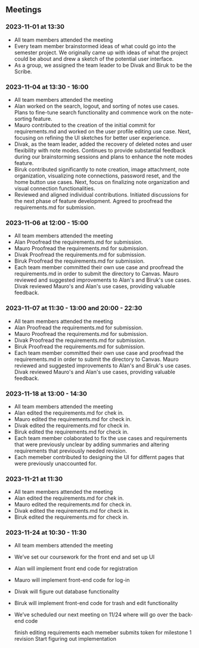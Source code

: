 ## Meetings
### 2023-11-01 at 13:30
- All team members attended the meeting 
- Every team member brainstormed ideas of what could go into the semester project. We originally came up with ideas of what the project could be about and drew a sketch of the potential user interface.
- As a group, we assigned the team leader to be Divak and Biruk to be the Scribe.

### 2023-11-04 at 13:30 - 16:00
- All team members attended the meeting
- Alan worked on the search, logout, and sorting of notes use cases. Plans to fine-tune search functionality and commence work on the note-sorting feature.
- Mauro contributed to the creation of the initial commit for requirements.md and worked on the user profile editing use case. Next, focusing on refining the UI sketches for better user experience.
- Divak, as the team leader, added the recovery of deleted notes and user flexibility with note modes. Continues to provide substantial feedback during our brainstorming sessions and plans to enhance the note modes feature.
- Biruk contributed significantly to note creation, image attachment, note organization, visualizing note connections, password reset, and the home button use cases. Next, focus on finalizing note organization and visual connection functionalities.
- Reviewed and aligned individual contributions. Initiated discussions for the next phase of feature development. Agreed to proofread the requirements.md for submission.

### 2023-11-06 at 12:00 - 15:00
- All team members attended the meeting
- Alan Proofread the requirements.md for submission.
- Mauro Proofread the requirements.md for submission.
- Divak Proofread the requirements.md for submission.
- Biruk Proofread the requirements.md for submission.
- Each team member committed their own use case and proofread the requirements.md in order to submit the directory to Canvas. Mauro reviewed and suggested improvements to Alan's and Biruk's use cases. Divak reviewed Mauro's and Alan's use cases, providing valuable feedback.

### 2023-11-07 at 11:30 - 13:00 and 20:00 - 22:30
- All team members attended the meeting
- Alan Proofread the requirements.md for submission.
- Mauro Proofread the requirements.md for submission.
- Divak Proofread the requirements.md for submission.
- Biruk Proofread the requirements.md for submission.
- Each team member committed their own use case and proofread the requirements.md in order to submit the directory to Canvas. Mauro reviewed and suggested improvements to Alan's and Biruk's use cases. Divak reviewed Mauro's and Alan's use cases, providing valuable feedback.

### 2023-11-18 at 13:00 - 14:30 
- All team members attended the meeting
- Alan edited the requirements.md for chek in.
- Mauro edited the requirements.md for check in.
- Divak edited the requirements.md for check in.
- Biruk edited the requirements.md for check in.
- Each team member colaborated to fix the use cases and requirements that were previously unclear by adding summaries and altering requirements that previously needed revision.
- Each memeber contributed to designing the UI for differnt pages that were previously unaccounted for.  

### 2023-11-21 at 11:30
- All team members attended the meeting
- Alan edited the requirements.md for chek in.
- Mauro edited the requirements.md for check in.
- Divak edited the requirements.md for check in.
- Biruk edited the requirements.md for check in.

### 2023-11-24 at 10:30 - 11:30
- All team members attended the meeting
- We’ve set our coursework for the front end and set up UI 
- Alan will implement front end code for registration 
- Mauro will implement front-end code for log-in
- Divak will figure out database functionality
- Biruk will implement front-end code for trash and edit functionality 
- We’ve scheduled our next meeting on 11/24 where will go over the back-end code

  finish editing requirements
  each memeber submits token for milestone 1 revision
  Start figuring out implementation
  
